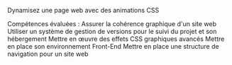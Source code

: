Dynamisez une page web avec des animations CSS

Compétences évaluées : 
Assurer la cohérence graphique d'un site web
Utiliser un système de gestion de versions pour le suivi du projet et son hébergement
Mettre en œuvre des effets CSS graphiques avancés
Mettre en place son environnement Front-End
Mettre en place une structure de navigation pour un site web
